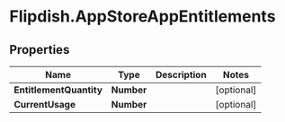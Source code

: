# Flipdish.AppStoreAppEntitlements

## Properties

Name | Type | Description | Notes
------------ | ------------- | ------------- | -------------
**EntitlementQuantity** | **Number** |  | [optional] 
**CurrentUsage** | **Number** |  | [optional] 


